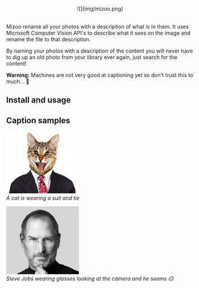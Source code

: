 <center>![](img/mizoo.png)</center>

<br>Mizoo rename all your photos with a description of what is in them. It uses Microsoft Computer Vision API's to describe what it sees on the image and rename the file to that description.

By naming your photos with a description of the content you will never have to dig up an old photo from your library ever again, just search for the content!

**Warning:** Machines are not very good at captioning yet so don't trust this to much... 🤖

## Install and usage





## Caption samples

![sample 1](img/cat.png)
<br>*A cat is wearing a suit and tie*

![sample 1](img/steve.png)
<br>*Steve Jobs wearing glasses looking at the camera and he seems 😐*
